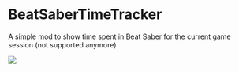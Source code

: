 # BeatSaberTimeTracker
A simple mod to show time spent in Beat Saber for the current game session (not supported anymore)

![](https://binary-machinery.github.io/assets/img/2020-05-28-mods-2/20200505214706_1.jpg)
